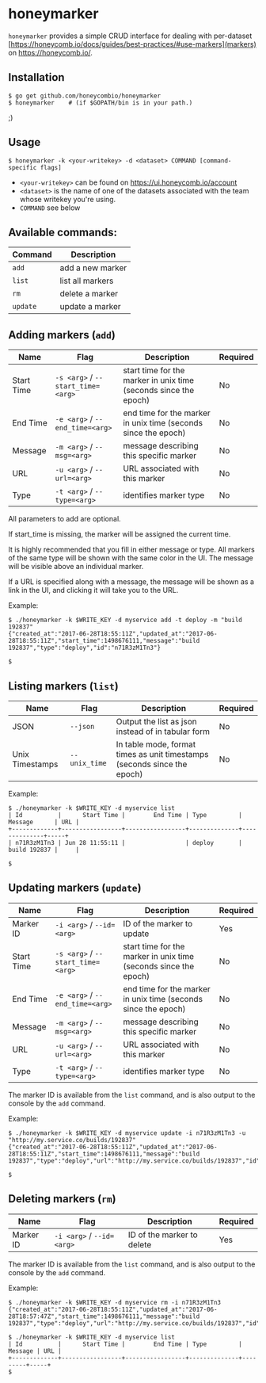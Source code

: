# honeymarker

`honeymarker` provides a simple CRUD interface for dealing with per-dataset [https://honeycomb.io/docs/guides/best-practices/#use-markers](markers) on https://honeycomb.io/.

## Installation

```
$ go get github.com/honeycombio/honeymarker
$ honeymarker    # (if $GOPATH/bin is in your path.)
```

;)

## Usage

`$ honeymarker -k <your-writekey> -d <dataset> COMMAND [command-specific flags]`

* `<your-writekey>` can be found on https://ui.honeycomb.io/account
* `<dataset>` is the name of one of the datasets associated with the team whose writekey you're using.
* `COMMAND` see below

## Available commands:

| Command  | Description |
| -------- | ----------- |
| `add`    | add a new marker |
| `list`   | list all markers |
| `rm`     | delete a marker  |
| `update` | update a marker  |


## Adding markers (`add`)

| Name | Flag | Description | Required |
| ---- | ---- | ----------- | -------- |
| Start Time | `-s <arg>` / `--start_time=<arg>` | start time for the marker in unix time (seconds since the epoch) | No |
| End Time | `-e <arg>` / `--end_time=<arg>` | end time for the marker in unix time (seconds since the epoch) | No |
| Message | `-m <arg>` / `--msg=<arg>` | message describing this specific marker | No |
| URL | `-u <arg>` / `--url=<arg>` | URL associated with this marker | No |
| Type | `-t <arg>` / `--type=<arg>` | identifies marker type | No |

All parameters to add are optional.

If start_time is missing, the marker will be assigned the current time.

It is highly recommended that you fill in either message or type.
All markers of the same type will be shown with the same color in the UI.
The message will be visible above an individual marker.

If a URL is specified along with a message, the message will be shown
as a link in the UI, and clicking it will take you to the URL.

Example:

```
$ ./honeymarker -k $WRITE_KEY -d myservice add -t deploy -m "build 192837"
{"created_at":"2017-06-28T18:55:11Z","updated_at":"2017-06-28T18:55:11Z","start_time":1498676111,"message":"build 192837","type":"deploy","id":"n71R3zM1Tn3"}

$
```

## Listing markers (`list`)

| Name | Flag | Description | Required |
| ---- | ---- | ----------- | -------- |
| JSON | `--json` | Output the list as json instead of in tabular form | No |
| Unix Timestamps | `--unix_time` | In table mode, format times as unit timestamps (seconds since the epoch) | No |

Example:
```
$ ./honeymarker -k $WRITE_KEY -d myservice list
| Id          |      Start Time |        End Time | Type         | Message      | URL |
+-------------+-----------------+-----------------+--------------+--------------+-----+
| n71R3zM1Tn3 | Jun 28 11:55:11 |                 | deploy       | build 192837 |     |

$
```

## Updating markers (`update`)

| Name | Flag | Description | Required |
| ---- | ---- | ----------- | -------- |
| Marker ID | `-i <arg>` / `--id=<arg>` | ID of the marker to update | Yes |
| Start Time | `-s <arg>` / `--start_time=<arg>` | start time for the marker in unix time (seconds since the epoch) | No |
| End Time | `-e <arg>` / `--end_time=<arg>` | end time for the marker in unix time (seconds since the epoch) | No |
| Message | `-m <arg>` / `--msg=<arg>` | message describing this specific marker | No |
| URL | `-u <arg>` / `--url=<arg>` | URL associated with this marker | No |
| Type | `-t <arg>` / `--type=<arg>` | identifies marker type | No |

The marker ID is available from the `list` command, and is also output to the console by the `add` command.

Example:
```
$ ./honeymarker -k $WRITE_KEY -d myservice update -i n71R3zM1Tn3 -u "http://my.service.co/builds/192837"
{"created_at":"2017-06-28T18:55:11Z","updated_at":"2017-06-28T18:55:11Z","start_time":1498676111,"message":"build 192837","type":"deploy","url":"http://my.service.co/builds/192837","id":"n71R3zM1Tn3"}

$
```

## Deleting markers (`rm`)

| Name | Flag | Description | Required |
| ---- | ---- | ----------- | -------- |
| Marker ID | `-i <arg>` / `--id=<arg>` | ID of the marker to delete | Yes |

The marker ID is available from the `list` command, and is also output to the console by the `add` command.

Example:
```
$ ./honeymarker -k $WRITE_KEY -d myservice rm -i n71R3zM1Tn3
{"created_at":"2017-06-28T18:55:11Z","updated_at":"2017-06-28T18:57:47Z","start_time":1498676111,"message":"build 192837","type":"deploy","url":"http://my.service.co/builds/192837","id":"n71R3zM1Tn3"}

$ ./honeymarker -k $WRITE_KEY -d myservice list
| Id          |      Start Time |        End Time | Type         | Message | URL |
+-------------+-----------------+-----------------+--------------+---------+-----+
$
```

